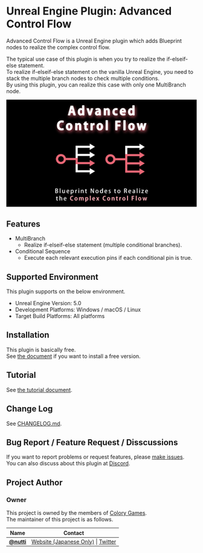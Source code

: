 # Unreal Engine Plugin: Advanced Control Flow

Advanced Control Flow is a Unreal Engine plugin which adds Blueprint nodes to realize the complex control flow.

The typical use case of this plugin is when you try to realize the if-elseif-else statement.  
To realize if-elseif-else statement on the vanilla Unreal Engine, you need to stack the multiple branch nodes to check multiple conditions.  
By using this plugin, you can realize this case with only one MultiBranch node.

![](docs/images/thumbnail/advanced_control_flow.png)

## Features

* MultiBranch
  * Realize if-elseif-else statement (multiple conditional branches).
* Conditional Sequence
  * Execute each relevant execution pins if each conditional pin is true.

## Supported Environment

This plugin supports on the below environment.

* Unreal Engine Version: 5.0
* Development Platforms: Windows / macOS / Linux
* Target Build Platforms: All platforms

## Installation

This plugin is basically free.  
See [the document](docs/installation.md) if you want to install a free version.

## Tutorial

See [the tutorial document](docs/tutorial.md).

## Change Log

See [CHANGELOG.md](CHANGELOG.md).

## Bug Report / Feature Request / Disscussions

If you want to report problems or request features, please [make issues](https://github.com/colory-games/UEPlugin-AdvancedControlFlow/issues).  
You can also discuss about this plugin at [Discord](https://discord.gg/Tg9A5JxR).

## Project Author

### Owner

This project is owned by the members of [Colory Games](https://colory-games.net/).  
The maintainer of this project is as follows.

|Name|Contact|
|---|---|
|[**@nutti**](https://github.com/nutti)|[Website (Japanese Only)](https://colorful-pico.net/) \| [Twitter](https://twitter.com/nutti__)|
